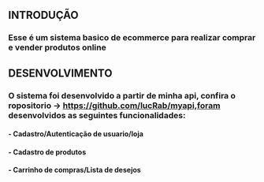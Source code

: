 ## INTRODUÇÃO
### Esse é um sistema basico de ecommerce para realizar comprar e vender produtos online
## DESENVOLVIMENTO
### O sistema foi desenvolvido a partir de minha api, confira o ropositorio -> https://github.com/lucRab/myapi,foram desenvolvidos as seguintes funcionalidades:
#### - Cadastro/Autenticação de usuario/loja
#### - Cadastro de produtos
#### - Carrinho de compras/Lista de desejos

